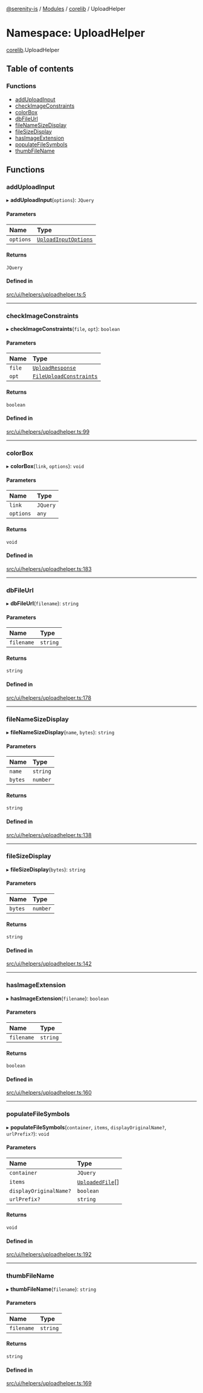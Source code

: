 [@serenity-is](../README.md) / [Modules](../modules.md) / [corelib](corelib.md) / UploadHelper

# Namespace: UploadHelper

[corelib](corelib.md).UploadHelper

## Table of contents

### Functions

- [addUploadInput](corelib.UploadHelper.md#adduploadinput)
- [checkImageConstraints](corelib.UploadHelper.md#checkimageconstraints)
- [colorBox](corelib.UploadHelper.md#colorbox)
- [dbFileUrl](corelib.UploadHelper.md#dbfileurl)
- [fileNameSizeDisplay](corelib.UploadHelper.md#filenamesizedisplay)
- [fileSizeDisplay](corelib.UploadHelper.md#filesizedisplay)
- [hasImageExtension](corelib.UploadHelper.md#hasimageextension)
- [populateFileSymbols](corelib.UploadHelper.md#populatefilesymbols)
- [thumbFileName](corelib.UploadHelper.md#thumbfilename)

## Functions

### addUploadInput

▸ **addUploadInput**(`options`): `JQuery`

#### Parameters

| Name | Type |
| :------ | :------ |
| `options` | [`UploadInputOptions`](../interfaces/corelib.UploadInputOptions.md) |

#### Returns

`JQuery`

#### Defined in

[src/ui/helpers/uploadhelper.ts:5](https://github.com/serenity-is/serenity/blob/master/packages/corelib/src/ui/helpers/uploadhelper.ts#line&#x3D;5)

___

### checkImageConstraints

▸ **checkImageConstraints**(`file`, `opt`): `boolean`

#### Parameters

| Name | Type |
| :------ | :------ |
| `file` | [`UploadResponse`](../interfaces/corelib.UploadResponse.md) |
| `opt` | [`FileUploadConstraints`](../interfaces/corelib.FileUploadConstraints.md) |

#### Returns

`boolean`

#### Defined in

[src/ui/helpers/uploadhelper.ts:99](https://github.com/serenity-is/serenity/blob/master/packages/corelib/src/ui/helpers/uploadhelper.ts#line&#x3D;99)

___

### colorBox

▸ **colorBox**(`link`, `options`): `void`

#### Parameters

| Name | Type |
| :------ | :------ |
| `link` | `JQuery` |
| `options` | `any` |

#### Returns

`void`

#### Defined in

[src/ui/helpers/uploadhelper.ts:183](https://github.com/serenity-is/serenity/blob/master/packages/corelib/src/ui/helpers/uploadhelper.ts#line&#x3D;183)

___

### dbFileUrl

▸ **dbFileUrl**(`filename`): `string`

#### Parameters

| Name | Type |
| :------ | :------ |
| `filename` | `string` |

#### Returns

`string`

#### Defined in

[src/ui/helpers/uploadhelper.ts:178](https://github.com/serenity-is/serenity/blob/master/packages/corelib/src/ui/helpers/uploadhelper.ts#line&#x3D;178)

___

### fileNameSizeDisplay

▸ **fileNameSizeDisplay**(`name`, `bytes`): `string`

#### Parameters

| Name | Type |
| :------ | :------ |
| `name` | `string` |
| `bytes` | `number` |

#### Returns

`string`

#### Defined in

[src/ui/helpers/uploadhelper.ts:138](https://github.com/serenity-is/serenity/blob/master/packages/corelib/src/ui/helpers/uploadhelper.ts#line&#x3D;138)

___

### fileSizeDisplay

▸ **fileSizeDisplay**(`bytes`): `string`

#### Parameters

| Name | Type |
| :------ | :------ |
| `bytes` | `number` |

#### Returns

`string`

#### Defined in

[src/ui/helpers/uploadhelper.ts:142](https://github.com/serenity-is/serenity/blob/master/packages/corelib/src/ui/helpers/uploadhelper.ts#line&#x3D;142)

___

### hasImageExtension

▸ **hasImageExtension**(`filename`): `boolean`

#### Parameters

| Name | Type |
| :------ | :------ |
| `filename` | `string` |

#### Returns

`boolean`

#### Defined in

[src/ui/helpers/uploadhelper.ts:160](https://github.com/serenity-is/serenity/blob/master/packages/corelib/src/ui/helpers/uploadhelper.ts#line&#x3D;160)

___

### populateFileSymbols

▸ **populateFileSymbols**(`container`, `items`, `displayOriginalName?`, `urlPrefix?`): `void`

#### Parameters

| Name | Type |
| :------ | :------ |
| `container` | `JQuery` |
| `items` | [`UploadedFile`](../interfaces/corelib.UploadedFile.md)[] |
| `displayOriginalName?` | `boolean` |
| `urlPrefix?` | `string` |

#### Returns

`void`

#### Defined in

[src/ui/helpers/uploadhelper.ts:192](https://github.com/serenity-is/serenity/blob/master/packages/corelib/src/ui/helpers/uploadhelper.ts#line&#x3D;192)

___

### thumbFileName

▸ **thumbFileName**(`filename`): `string`

#### Parameters

| Name | Type |
| :------ | :------ |
| `filename` | `string` |

#### Returns

`string`

#### Defined in

[src/ui/helpers/uploadhelper.ts:169](https://github.com/serenity-is/serenity/blob/master/packages/corelib/src/ui/helpers/uploadhelper.ts#line&#x3D;169)

